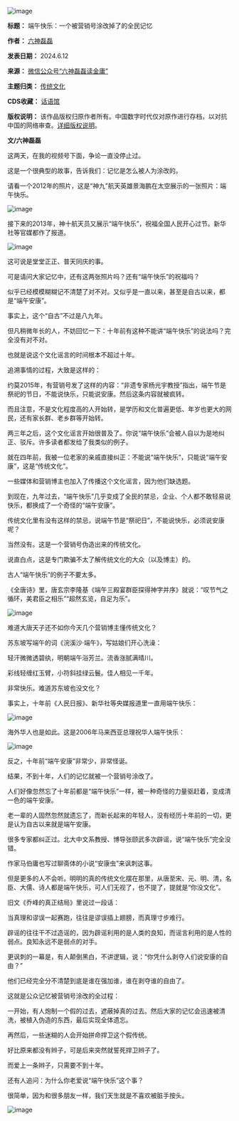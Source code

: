 ![image](https://chinadigitaltimes.net/chinese/files/2024/06/post-708882-6669c63640e5a.)




**标题：** 端午快乐：一个被营销号涂改掉了的全民记忆  

**作者：** [六神磊磊](https://chinadigitaltimes.net/space/六神磊磊)  

**发表日期：** 2024.6.12  

**来源：** [微信公众号“六神磊磊读金庸”](https://web.archive.org/web/20240612155825/https://mp.weixin.qq.com/s/4C45pdPp2xbtJIEf2ZQ85A)  

**主题归类：** [传统文化](https://chinadigitaltimes.net/space/传统文化)  

**CDS收藏：** [话语馆](https://chinadigitaltimes.net/space/%E8%AF%9D%E8%AF%AD%E9%A6%86)  

**版权说明：** 该作品版权归原作者所有。中国数字时代仅对原作进行存档，以对抗中国的网络审查。[详细版权说明](https://chinadigitaltimes.net/chinese/copyright)。


**文/六神磊磊** 


这两天，在我的视频号下面，争论一直没停止过。


这是一个很典型的故事，告诉我们：记忆是怎么被人为涂改的。


请看一个2012年的照片，这是“神九”航天英雄景海鹏在太空展示的一张照片：端午快乐。


![image](https://chinadigitaltimes.net/chinese/files/2024/06/post-708882-6669c6364b0c0.)


接下来的2013年，神十航天员又展示“端午快乐”，祝福全国人民开心过节。新华社等官媒都作了报道。


![image](https://chinadigitaltimes.net/chinese/files/2024/06/post-708882-6669c63654b84.)


这可说是堂堂正正、普天同庆的事。


可是请问大家记忆中，还有这两张照片吗？还有“端午快乐”的祝福吗？


似乎已经模模糊糊记不清楚了对不对。又似乎是一直以来，甚至是自古以来，都是“端午安康”。


事实上，这个“自古”不过是八九年。


但凡稍微年长的人，不妨回忆一下：十年前有这种不能讲“端午快乐”的说法吗？完全没有对不对。


也就是说这个文化谣言的时间根本不超过十年。


追溯事情的过程，大致是这样的：


约莫2015年，有营销号发了这样的内容：“非遗专家杨光宇教授”指出，端午节是祭祀的节日，不能说快乐，只能说安康。然后这条内容就被疯转。


而且注意，不是文化程度高的人开始转，是学历和文化普遍更低、年岁也更大的网民，还有家长群、老乡群等开始转。


两三年之后，这个文化谣言开始很普及了。你说“端午快乐”会被人自以为是地纠正、驳斥。许多读者都发给了我类似的例子。


就在四年前，我被一位老家的亲戚直接纠正：不能说“端午快乐”，只能说“端午安康”，这是“传统文化”。


一些媒体和营销博主也加入了传播这个文化谣言，因为他们缺选题。


到现在，九年过去，“端午快乐”几乎变成了全民的禁忌，企业、个人都不敢轻易说快乐，都换成了一个奇怪的“端午安康”。


传统文化里有没有这样的禁忌，说端午节是“祭祀日”，不能说快乐，必须说安康呢？


当然没有。这是一个营销号伪造出来的传统文化。


说直白点，这是专门欺骗不太了解传统文化的大众（以及博主）的。


古人“端午快乐”的例子不要太多。


《全唐诗》里，唐玄宗李隆基《端午三殿宴群臣探得神字并序》就说：“叹节气之循环，美君臣之相乐”“超然玄览，自足为乐”。


![image](https://chinadigitaltimes.net/chinese/files/2024/06/post-708882-6669c636613dd.png)


难道大唐天子还不如你今天几个营销博主懂传统文化？


苏东坡写端午的词《浣溪沙·端午》，写姑娘们开心洗澡：


轻汗微微透碧纨，明朝端午浴芳兰。流香涨腻满晴川。


彩线轻缠红玉臂，小符斜挂绿云鬟。佳人相见一千年。


非常快乐。难道苏东坡也没文化？


事实上，十年前《人民日报》、新华社等央媒报道里一直用端午快乐：


![image](https://chinadigitaltimes.net/chinese/files/2024/06/post-708882-6669c6366a17c.)


海外华人也是如此。这是2006年马来西亚总理祝华人端午快乐：


![image](https://chinadigitaltimes.net/chinese/files/2024/06/post-708882-6669c6367487a.)


反之，十年前“端午安康”非常少，非常怪诞。


结果，不到十年，人们的记忆就被一个营销号涂改了。


人们好像忽然忘了十年前都是“端午快乐”一样，被一种奇怪的力量驱赶着，变成清一色的端午安康。


老一辈的人固然忽然就遗忘了，而新长起来的年轻人，没有经历十年前的一切，更是认为自古以来就是端午安康。


很多专家都纠正过。北大中文系教授、博导张颐武多次辟谣，说“端午快乐”完全没错。


作家马伯庸也写过聊斋体的小说“安康虫”来讽刺这事。


但是更多的人不会听。明明的真的传统文化摆在那里，从唐至宋、元、明、清，名臣、大儒、诗人都是端午快乐，可人们无视了，也不提了，提就是“你没文化”。


旧文《乔峰的真正结局》里说过一段话：


当真理和谬误一起赛跑，往往是谬误插上翅膀，而真理寸步难行。


辟谣的往往干不过造谣的，因为辟谣利用的是人类的良知，而谣言利用的是人性的弱点。良知永远不是弱点的对手。


更讽刺的一幕是，有人颠倒黑白，不讲逻辑，说：“你凭什么剥夺人们说安康的自由？”


他们已经完全分不清楚到底是谁在强加谁，谁在剥夺谁的自由了。


这就是公众记忆被营销号涂改的全过程：


一开始，有人炮制一个假的过去，遮蔽掉真的过去。然后大家的记忆会迅速被清洗，被植入伪造的东西，最后实现全体遗忘。


再然后，一些迷糊的人会开始拼命捍卫这个假传统。


好比原来都没有辫子，可是后来突然就誓死捍卫辫子了。


而爱上一条辫子，只需要不到十年。


还有人追问：为什么你老爱说“端午快乐”这个事？


很简单，因为和很多朋友一样，我们天生就是不喜欢被脏手按头。


![image](https://chinadigitaltimes.net/chinese/files/2024/06/post-708882-6669c6367b6f3.)

